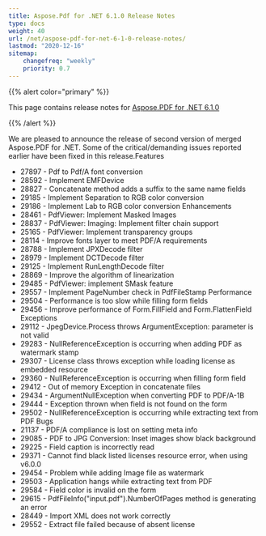 ```yaml
---
title: Aspose.Pdf for .NET 6.1.0 Release Notes
type: docs
weight: 40
url: /net/aspose-pdf-for-net-6-1-0-release-notes/
lastmod: "2020-12-16"
sitemap:
    changefreq: "weekly"
    priority: 0.7
---
```


{{% alert color="primary" %}} 

This page contains release notes for [Aspose.PDF for .NET 6.1.0](http://www.aspose.com/downloads/pdf/net/new-releases/aspose.pdf-for-.net-6.1.0/)

{{% /alert %}} 

We are pleased to announce the release of second version of merged Aspose.PDF for .NET. Some of the critical/demanding issues reported earlier have been fixed in this release.Features 

- 27897 - Pdf to Pdf/A font conversion
- 28592 - Implement EMFDevice
- 28827 - Concatenate method adds a suffix to the same name fields
- 29185 - Implement Separation to RGB color conversion
- 29186 - Implement Lab to RGB color conversion
  Enhancements 
- 28461 - PdfViewer: Implement Masked Images
- 28837 - PdfViewer: Imaging: Implement filter chain support
- 25165 - PdfViewer: Implement transparency groups
- 28114 - Improve fonts layer to meet PDF/A requirements
- 28788 - Implement JPXDecode filter
- 28979 - Implement DCTDecode filter
- 29125 - Implement RunLengthDecode filter
- 28869 - Improve the algorithm of linearization
- 29485 - PdfViewer: implement SMask feature
- 29557 - Implement PageNumber check in PdfFileStamp
  Performance 
- 29504 - Performance is too slow while filling form fields
- 29456 - Improve performance of Form.FillField and Form.FlattenField
  Exceptions 
- 29112 - JpegDevice.Process throws ArgumentException: parameter is not valid
- 29283 - NullReferenceException is occurring when adding PDF as watermark stamp
- 29307 - License class throws exception while loading license as embedded resource
- 29360 - NullReferenceException is occurring when filling form field
- 29412 - Out of memory Exception in concatenate files
- 29434 - ArgumentNullException when converting PDF to PDF/A-1B
- 29444 - Exception thrown when field is not found on the form
- 29502 - NullReferenceException is occurring while extracting text from PDF
  Bugs 
- 21137 - PDF/A compliance is lost on setting meta info
- 29085 - PDF to JPG Conversion: Inset images show black background
- 29225 - Field caption is incorrectly read
- 29371 - Cannot find black listed licenses resource error, when using v6.0.0
- 29454 - Problem while adding Image file as watermark
- 29503 - Application hangs while extracting text from PDF
- 29584 - Field color is invalid on the form
- 29615 - PdfFileInfo("input.pdf").NumberOfPages method is generating an error
- 28449 - Import XML does not work correctly
- 29552 - Extract file failed because of absent license
